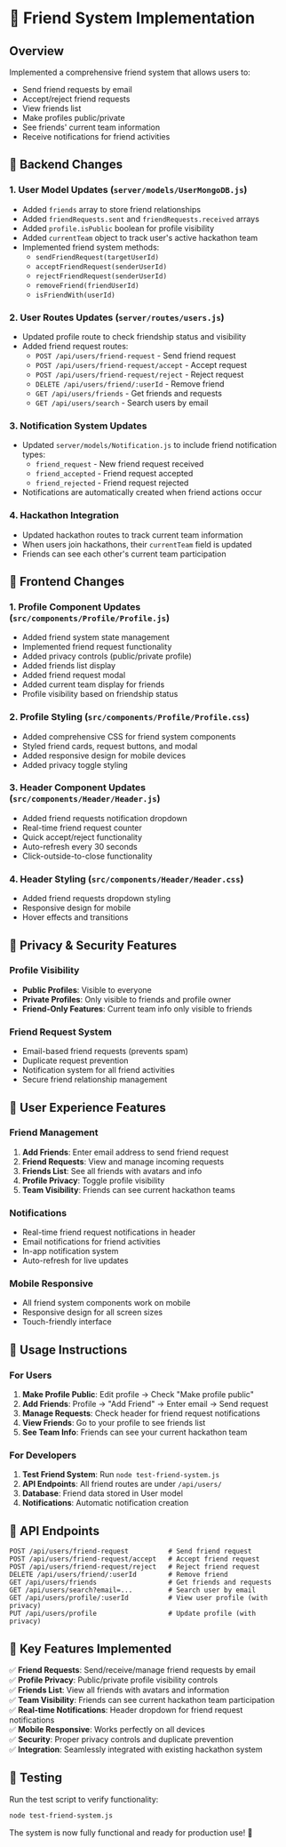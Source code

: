 # 🤝 Friend System Implementation

## Overview
Implemented a comprehensive friend system that allows users to:
- Send friend requests by email
- Accept/reject friend requests
- View friends list
- Make profiles public/private
- See friends' current team information
- Receive notifications for friend activities

## 🔧 Backend Changes

### 1. User Model Updates (`server/models/UserMongoDB.js`)
- Added `friends` array to store friend relationships
- Added `friendRequests.sent` and `friendRequests.received` arrays
- Added `profile.isPublic` boolean for profile visibility
- Added `currentTeam` object to track user's active hackathon team
- Implemented friend system methods:
  - `sendFriendRequest(targetUserId)`
  - `acceptFriendRequest(senderUserId)`
  - `rejectFriendRequest(senderUserId)`
  - `removeFriend(friendUserId)`
  - `isFriendWith(userId)`

### 2. User Routes Updates (`server/routes/users.js`)
- Updated profile route to check friendship status and visibility
- Added friend request routes:
  - `POST /api/users/friend-request` - Send friend request
  - `POST /api/users/friend-request/accept` - Accept request
  - `POST /api/users/friend-request/reject` - Reject request
  - `DELETE /api/users/friend/:userId` - Remove friend
  - `GET /api/users/friends` - Get friends and requests
  - `GET /api/users/search` - Search users by email

### 3. Notification System Updates
- Updated `server/models/Notification.js` to include friend notification types:
  - `friend_request` - New friend request received
  - `friend_accepted` - Friend request accepted
  - `friend_rejected` - Friend request rejected
- Notifications are automatically created when friend actions occur

### 4. Hackathon Integration
- Updated hackathon routes to track current team information
- When users join hackathons, their `currentTeam` field is updated
- Friends can see each other's current team participation

## 🎨 Frontend Changes

### 1. Profile Component Updates (`src/components/Profile/Profile.js`)
- Added friend system state management
- Implemented friend request functionality
- Added privacy controls (public/private profile)
- Added friends list display
- Added friend request modal
- Added current team display for friends
- Profile visibility based on friendship status

### 2. Profile Styling (`src/components/Profile/Profile.css`)
- Added comprehensive CSS for friend system components
- Styled friend cards, request buttons, and modal
- Added responsive design for mobile devices
- Added privacy toggle styling

### 3. Header Component Updates (`src/components/Header/Header.js`)
- Added friend requests notification dropdown
- Real-time friend request counter
- Quick accept/reject functionality
- Auto-refresh every 30 seconds
- Click-outside-to-close functionality

### 4. Header Styling (`src/components/Header/Header.css`)
- Added friend requests dropdown styling
- Responsive design for mobile
- Hover effects and transitions

## 🔐 Privacy & Security Features

### Profile Visibility
- **Public Profiles**: Visible to everyone
- **Private Profiles**: Only visible to friends and profile owner
- **Friend-Only Features**: Current team info only visible to friends

### Friend Request System
- Email-based friend requests (prevents spam)
- Duplicate request prevention
- Notification system for all friend activities
- Secure friend relationship management

## 📱 User Experience Features

### Friend Management
1. **Add Friends**: Enter email address to send friend request
2. **Friend Requests**: View and manage incoming requests
3. **Friends List**: See all friends with avatars and info
4. **Profile Privacy**: Toggle profile visibility
5. **Team Visibility**: Friends can see current hackathon teams

### Notifications
- Real-time friend request notifications in header
- Email notifications for friend activities
- In-app notification system
- Auto-refresh for live updates

### Mobile Responsive
- All friend system components work on mobile
- Responsive design for all screen sizes
- Touch-friendly interface

## 🚀 Usage Instructions

### For Users
1. **Make Profile Public**: Edit profile → Check "Make profile public"
2. **Add Friends**: Profile → "Add Friend" → Enter email → Send request
3. **Manage Requests**: Check header for friend request notifications
4. **View Friends**: Go to your profile to see friends list
5. **See Team Info**: Friends can see your current hackathon team

### For Developers
1. **Test Friend System**: Run `node test-friend-system.js`
2. **API Endpoints**: All friend routes are under `/api/users/`
3. **Database**: Friend data stored in User model
4. **Notifications**: Automatic notification creation

## 🔄 API Endpoints

```
POST /api/users/friend-request          # Send friend request
POST /api/users/friend-request/accept   # Accept friend request  
POST /api/users/friend-request/reject   # Reject friend request
DELETE /api/users/friend/:userId        # Remove friend
GET /api/users/friends                  # Get friends and requests
GET /api/users/search?email=...         # Search user by email
GET /api/users/profile/:userId          # View user profile (with privacy)
PUT /api/users/profile                  # Update profile (with privacy)
```

## 🎯 Key Features Implemented

✅ **Friend Requests**: Send/receive/manage friend requests by email  
✅ **Profile Privacy**: Public/private profile visibility controls  
✅ **Friends List**: View all friends with avatars and information  
✅ **Team Visibility**: Friends can see current hackathon team participation  
✅ **Real-time Notifications**: Header dropdown for friend request notifications  
✅ **Mobile Responsive**: Works perfectly on all devices  
✅ **Security**: Proper privacy controls and duplicate prevention  
✅ **Integration**: Seamlessly integrated with existing hackathon system  

## 🧪 Testing

Run the test script to verify functionality:
```bash
node test-friend-system.js
```

The system is now fully functional and ready for production use! 🎉